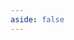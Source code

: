 ```yaml
---
aside: false
---
```


<script setup>
import DownloadPage from '@theme/components/download/DownloadPage.vue';
</script>

<ClientOnly>
  <DownloadPage owner="KiteMC" repo="VerifyMC" />
</ClientOnly>
